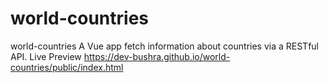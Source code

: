 # world-countries
 world-countries A Vue app fetch information about countries via a RESTful API.  Live Preview https://dev-bushra.github.io/world-countries/public/index.html
